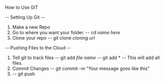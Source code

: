 How to Use GIT


-- Setting Up Git --

1. Make a new Repo
2. Go to where you want your folder.
	-- cd *name here*
3. Clone your repo
	-- git clone *cloning url*


-- Pushing Files to the Cloud --

1. Tell git to track files
	-- git add *file name*
	-- git add *       -- This will add all files.
2. Commit Changes
	-- git commit -m "Your message goes like this"
3.
	-- git push

